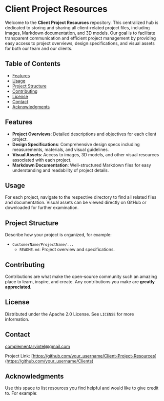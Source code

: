 # Client Project Resources

Welcome to the **Client Project Resources** repository. This centralized hub is dedicated to storing and sharing all client-related project files, including images, Markdown documentation, and 3D models. Our goal is to facilitate transparent communication and efficient project management by providing easy access to project overviews, design specifications, and visual assets for both our team and our clients.

## Table of Contents

- [Features](#features)
- [Usage](#usage)
- [Project Structure](#project-structure)
- [Contributing](#contributing)
- [License](#license)
- [Contact](#contact)
- [Acknowledgments](#acknowledgments)

## Features

- **Project Overviews**: Detailed descriptions and objectives for each client project.
- **Design Specifications**: Comprehensive design specs including measurements, materials, and visual guidelines.
- **Visual Assets**: Access to images, 3D models, and other visual resources associated with each project.
- **Markdown Documentation**: Well-structured Markdown files for easy understanding and readability of project details.

## Usage

For each project, navigate to the respective directory to find all related files and documentation. Visual assets can be viewed directly on GitHub or downloaded for further examination.

## Project Structure

Describe how your project is organized, for example:

- `CustomerName/ProjectName/...`
  - `README.md`: Project overview and specifications.

## Contributing

Contributions are what make the open-source community such an amazing place to learn, inspire, and create. Any contributions you make are **greatly appreciated**.

## License

Distributed under the Apache 2.0 License. See `LICENSE` for more information.

## Contact
complementaryintel@gmail.com

Project Link: [https://github.com/your_username/Client-Project-Resources](https://github.com/your_username/Clients)

## Acknowledgments

Use this space to list resources you find helpful and would like to give credit to. For example:
